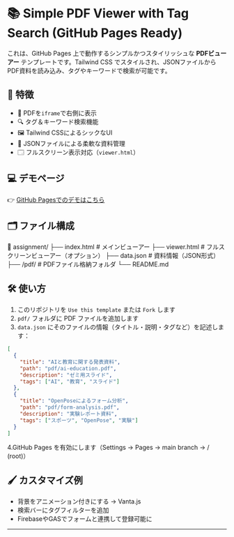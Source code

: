 # 📚 Simple PDF Viewer with Tag Search (GitHub Pages Ready)

これは、GitHub Pages 上で動作するシンプルかつスタイリッシュな **PDFビューアー** テンプレートです。Tailwind CSS でスタイルされ、JSONファイルからPDF資料を読み込み、タグやキーワードで検索が可能です。

## 🎯 特徴

- 📄 PDFを`iframe`で右側に表示
- 🔍 タグ＆キーワード検索機能
- 🖼 Tailwind CSSによるシックなUI
- 📎 JSONファイルによる柔軟な資料管理
- 🗔 フルスクリーン表示対応（`viewer.html`）

## 💻 デモページ

👉 [GitHub Pagesでのデモはこちら](https://yut0takagi.github.io/assignment/)

## 🗂 ファイル構成

📁 assignment/
├── index.html               # メインビューアー
├── viewer.html              # フルスクリーンビューアー（オプション）
├── data.json                # 資料情報（JSON形式）
├── /pdf/                    # PDFファイル格納フォルダ
└── README.md

## 🛠 使い方

1. このリポジトリを `Use this template` または `Fork` します
2. `pdf/` フォルダに PDF ファイルを追加します
3. `data.json` にそのファイルの情報（タイトル・説明・タグなど）を記述します：

```json
[
  {
    "title": "AIと教育に関する発表資料",
    "path": "pdf/ai-education.pdf",
    "description": "ゼミ用スライド",
    "tags": ["AI", "教育", "スライド"]
  },
  {
    "title": "OpenPoseによるフォーム分析",
    "path": "pdf/form-analysis.pdf",
    "description": "実験レポート資料",
    "tags": ["スポーツ", "OpenPose", "実験"]
  }
]
```

4.GitHub Pages を有効にします（Settings → Pages → main branch → / (root)）

## 🖌 カスタマイズ例
- 背景をアニメーション付きにする → Vanta.js
- 検索バーにタグフィルターを追加
- FirebaseやGASでフォームと連携して登録可能に

---

